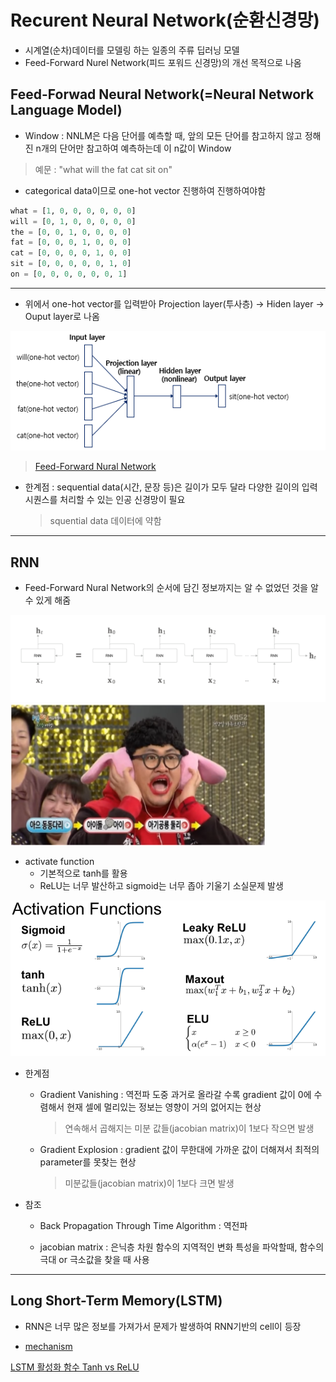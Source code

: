 # Recurent Neural Network(순환신경망)
- 시계열(순차)데이터를 모델링 하는 일종의 주류 딥러닝 모델
- Feed-Forward Nurel Network(피드 포워드 신경망)의 개선 목적으로 나옴

## Feed-Forwad Neural Network(=Neural Network Language Model)

- Window : NNLM은 다음 단어를 예측할 때, 앞의 모든 단어를 참고하지 않고 정해진 n개의 단어만 참고하여 예측하는데 이 n값이 Window

> 예문 : "what will the fat cat sit on"

- categorical data이므로 one-hot vector 진행하여 진행하여야함

``` python
what = [1, 0, 0, 0, 0, 0, 0]
will = [0, 1, 0, 0, 0, 0, 0]
the = [0, 0, 1, 0, 0, 0, 0]
fat = [0, 0, 0, 1, 0, 0, 0]
cat = [0, 0, 0, 0, 1, 0, 0]
sit = [0, 0, 0, 0, 0, 1, 0]
on = [0, 0, 0, 0, 0, 0, 1]
```

---

- 위에서 one-hot vector를 입력받아 Projection layer(투사층) -> Hiden layer -> Ouput layer로 나옴

![perceptron](../img/RNN1.png)

> [Feed-Forward Nural Network](https://wikidocs.net/45609)


- 한계점 : sequential data(시간, 문장 등)은 길이가 모두 달라 다양한 길이의 입력 시퀀스를 처리할 수 있는 인공 신경망이 필요
    > squential data 데이터에 약함
---

## RNN

- Feed-Forward Nural Network의 순서에 담긴 정보까지는 알 수 없었던 것을 알 수 있게 해줌

![RNN](../img/RNN2.png)
![과정](../img/RNN3.png)

- activate function
    - 기본적으로 tanh를 활용
    - ReLU는 너무 발산하고 sigmoid는 너무 좁아 기울기 소실문제 발생

![activate function](../img/RNN4.png)

- 한계점
  - Gradient Vanishing : 역전파 도중 과거로 올라갈 수록 gradient 값이 0에 수렴해서 현재 셀에 멀리있는 정보는 영향이 거의 없어지는 현상
    > 연속해서 곱해지는 미분 값들(jacobian matrix)이 1보다 작으면 발생 


  - Gradient Explosion : gradient 값이 무한대에 가까운 값이 더해져서 최적의 parameter를 못찾는 현상
    > 미분값들(jacobian matrix)이 1보다 크면 발생 

- 참조
  - Back Propagation Through Time Algorithm : 역전파

  - jacobian matrix : 은닉층 차원 함수의 지역적인 변화 특성을 파악할때, 함수의 극대 or 극소값을 찾을 때 사용 


---

## Long Short-Term Memory(LSTM)

- RNN은 너무 많은 정보를 가져가서 문제가 발생하여 RNN기반의 cell이 등장

- [mechanism](https://youtu.be/bX6GLbpw-A4)

[LSTM 활성화 함수 Tanh vs ReLU](https://stats.stackexchange.com/questions/444923/activation-function-between-lstm-layers)